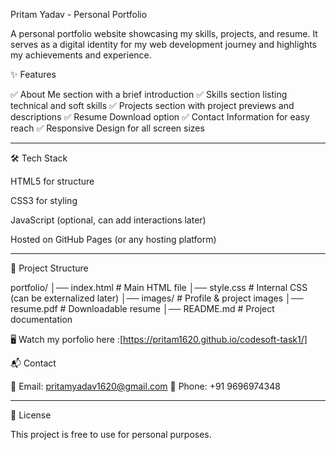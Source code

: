 Pritam Yadav - Personal Portfolio

A personal portfolio website showcasing my skills, projects, and resume. It serves as a digital identity for my web development journey and highlights my achievements and experience.

✨ Features

✅ About Me section with a brief introduction
✅ Skills section listing technical and soft skills
✅ Projects section with project previews and descriptions
✅ Resume Download option
✅ Contact Information for easy reach
✅ Responsive Design for all screen sizes


---

🛠️ Tech Stack

HTML5 for structure

CSS3 for styling

JavaScript (optional, can add interactions later)

Hosted on GitHub Pages (or any hosting platform)



---

📂 Project Structure

portfolio/
│── index.html      # Main HTML file
│── style.css       # Internal CSS (can be externalized later)
│── images/         # Profile & project images
│── resume.pdf      # Downloadable resume
│── README.md       # Project documentation

🖥️ Watch my porfolio here :[https://pritam1620.github.io/codesoft-task1/]



📬 Contact

📧 Email: pritamyadav1620@gmail.com
📱 Phone: +91 9696974348


---

📜 License

This project is free to use for personal purposes.



